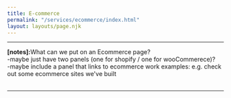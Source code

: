 ```yaml
---
title: E-commerce
permalink: "/services/ecommerce/index.html"
layout: layouts/page.njk
---
```

*******
<strong>[notes]:</strong>What can we put on an Ecommerce page?
<br>
-maybe just have two panels (one for shopify / one for wooCommerece)?
<br>
-maybe include a panel that links to ecommerce work examples: e.g. check out some ecommerce sites we've built
<br>
<br>
*******